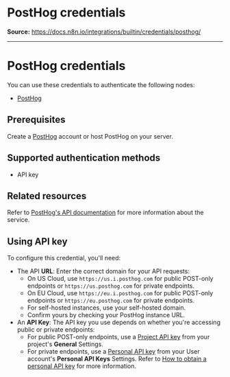 # PostHog credentials

**Source:** https://docs.n8n.io/integrations/builtin/credentials/posthog/

---

# PostHog credentials

You can use these credentials to authenticate the following nodes:

- [PostHog](../../app-nodes/n8n-nodes-base.posthog/)

## Prerequisites

Create a [PostHog](https://posthog.com/) account or host PostHog on your server.

## Supported authentication methods

- API key

## Related resources

Refer to [PostHog's API documentation](https://posthog.com/docs/api) for more information about the service.

## Using API key

To configure this credential, you'll need:

- The API **URL**: Enter the correct domain for your API requests:
  - On US Cloud, use `https://us.i.posthog.com` for public POST-only endpoints or `https://us.posthog.com` for private endpoints.
  - On EU Cloud, use `https://eu.i.posthog.com` for public POST-only endpoints or `https://eu.posthog.com` for private endpoints.
  - For self-hosted instances, use your self-hosted domain.
  - Confirm yours by checking your PostHog instance URL.
- An **API Key**: The API key you use depends on whether you're accessing public or private endpoints:
  - For public POST-only endpoints, use a [Project API key](https://app.posthog.com/project/settings) from your project's **General** Settings.
  - For private endpoints, use a [Personal API key](https://app.posthog.com/settings/user-api-keys) from your User account's **Personal API Keys** Settings. Refer to [How to obtain a personal API key](https://posthog.com/docs/api#private-endpoint-authentication) for more information.
